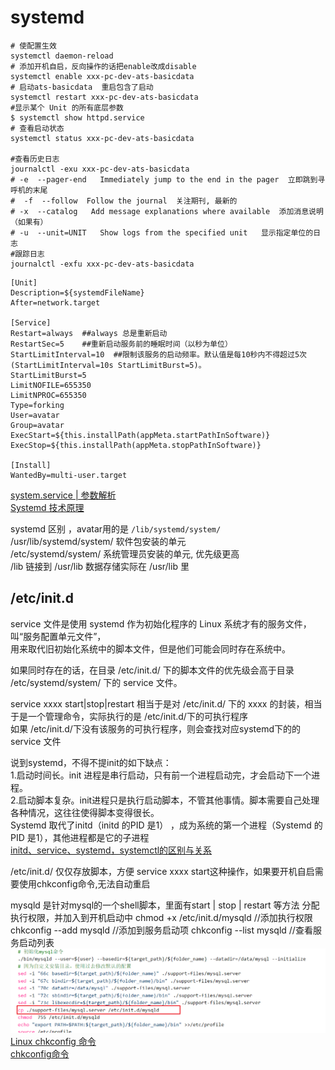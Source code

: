 # systemd

```shell
# 使配置生效
systemctl daemon-reload
# 添加开机自启，反向操作的话把enable改成disable
systemctl enable xxx-pc-dev-ats-basicdata
# 启动ats-basicdata  重启包含了启动
systemctl restart xxx-pc-dev-ats-basicdata
#显示某个 Unit 的所有底层参数
$ systemctl show httpd.service
# 查看启动状态
systemctl status xxx-pc-dev-ats-basicdata

#查看历史日志
journalctl -exu xxx-pc-dev-ats-basicdata
# -e  --pager-end   Immediately jump to the end in the pager  立即跳到寻呼机的末尾
#  -f  --follow  Follow the journal  关注期刊, 最新的
# -x  --catalog   Add message explanations where available  添加消息说明（如果有）
# -u  --unit=UNIT   Show logs from the specified unit   显示指定单位的日志
#跟踪日志
journalctl -exfu xxx-pc-dev-ats-basicdata
```

```shell
[Unit]
Description=${systemdFileName}
After=network.target

[Service]
Restart=always  ##always 总是重新启动
RestartSec=5    ##重新启动服务前的睡眠时间（以秒为单位）
StartLimitInterval=10  ##限制该服务的启动频率。默认值是每10秒内不得超过5次(StartLimitInterval=10s StartLimitBurst=5)。
StartLimitBurst=5
LimitNOFILE=655350
LimitNPROC=655350
Type=forking
User=avatar
Group=avatar
ExecStart=${this.installPath(appMeta.startPathInSoftware)}
ExecStop=${this.installPath(appMeta.stopPathInSoftware)}

[Install]
WantedBy=multi-user.target
```


[system.service | 参数解析](https://blog.csdn.net/stone_fall/article/details/108630115)  
[Systemd 技术原理](https://blog.csdn.net/UbuntuKylinOS/article/details/120997854)

systemd 区别 ，avatar用的是  ```/lib/systemd/system/```   
/usr/lib/systemd/system/ 软件包安装的单元  
/etc/systemd/system/ 系统管理员安装的单元, 优先级更高   
/lib 链接到 /usr/lib   数据存储实际在 /usr/lib 里  


## /etc/init.d
service 文件是使用 systemd 作为初始化程序的 Linux 系统才有的服务文件，叫“服务配置单元文件”，  
用来取代旧初始化系统中的脚本文件，但是他们可能会同时存在系统中。  

如果同时存在的话，在目录 /etc/init.d/ 下的脚本文件的优先级会高于目录 /etc/systemd/system/ 下的 service 文件。

service xxxx start|stop|restart 相当于是对 /etc/init.d/ 下的 xxxx 的封装，相当于是一个管理命令，实际执行的是 /etc/init.d/下的可执行程序   
如果 /etc/init.d/下没有该服务的可执行程序，则会查找对应systemd下的的service 文件  

说到systemd，不得不提init的如下缺点：  
1.启动时间长。init 进程是串行启动，只有前一个进程启动完，才会启动下一个进程。  
2.启动脚本复杂。init进程只是执行启动脚本，不管其他事情。脚本需要自己处理各种情况，这往往使得脚本变得很长。  
Systemd 取代了initd（initd 的PID 是1） ，成为系统的第一个进程（Systemd 的PID 是1），其他进程都是它的子进程  
[initd、service、systemd，systemctl的区别与关系](https://blog.csdn.net/baidu_37359582/article/details/124367500)    

/etc/init.d/ 仅仅存放脚本，方便 service xxxx start这种操作，如果要开机自启需要使用chkconfig命令,无法自动重启  

mysqld 是针对mysql的一个shell脚本，里面有start | stop | restart 等方法
分配执行权限，并加入到开机启动中
chmod +x /etc/init.d/mysqld		//添加执行权限
chkconfig --add mysqld		    //添加到服务启动项
chkconfig  --list mysqld		//查看服务启动列表
![img_11.png](./images/img_11.png)   
[Linux chkconfig 命令](https://www.runoob.com/linux/linux-comm-chkconfig.html)  
[chkconfig命令](https://blog.csdn.net/qq_21438461/article/details/131431672)











